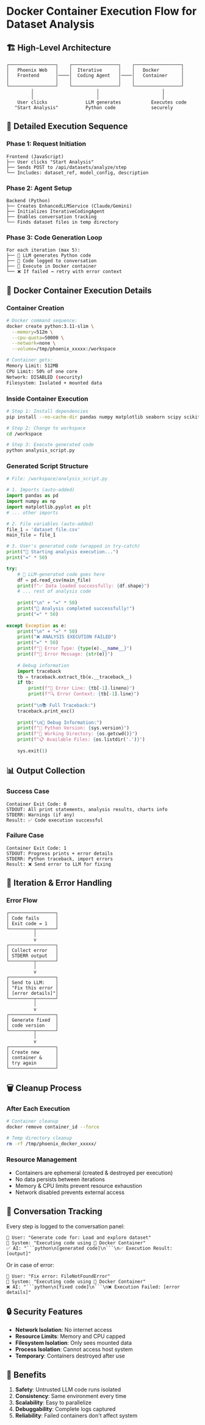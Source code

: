 # Docker Container Execution Flow for Dataset Analysis

## 🏗️ High-Level Architecture

```
┌─────────────────┐    ┌─────────────────┐    ┌─────────────────┐
│   Phoenix Web   │    │  Iterative      │    │   Docker        │
│   Frontend      │────│  Coding Agent   │────│   Container     │
│                 │    │                 │    │                 │
└─────────────────┘    └─────────────────┘    └─────────────────┘
         │                       │                       │
         │                       │                       │
    User clicks              LLM generates           Executes code
   "Start Analysis"          Python code             securely
```

## 🔄 Detailed Execution Sequence

### Phase 1: Request Initiation
```
Frontend (JavaScript)
├── User clicks "Start Analysis"
├── Sends POST to /api/datasets/analyze/step
└── Includes: dataset_ref, model_config, description
```

### Phase 2: Agent Setup
```
Backend (Python)
├── Creates EnhancedLLMService (Claude/Gemini)
├── Initializes IterativeCodingAgent
├── Enables conversation tracking
└── Finds dataset files in temp directory
```

### Phase 3: Code Generation Loop
```
For each iteration (max 5):
├── 🤖 LLM generates Python code
├── 📝 Code logged to conversation
├── 🐳 Execute in Docker container
└── ❌ If failed → retry with error context
```

## 🐳 Docker Container Execution Details

### Container Creation
```bash
# Docker command sequence:
docker create python:3.11-slim \
  --memory=512m \
  --cpu-quota=50000 \
  --network=none \
  --volume=/tmp/phoenix_xxxxx:/workspace

# Container gets:
Memory Limit: 512MB
CPU Limit: 50% of one core
Network: DISABLED (security)
Filesystem: Isolated + mounted data
```

### Inside Container Execution
```bash
# Step 1: Install dependencies
pip install --no-cache-dir pandas numpy matplotlib seaborn scipy scikit-learn

# Step 2: Change to workspace
cd /workspace

# Step 3: Execute generated code
python analysis_script.py
```

### Generated Script Structure
```python
# File: /workspace/analysis_script.py

# 1. Imports (auto-added)
import pandas as pd
import numpy as np
import matplotlib.pyplot as plt
# ... other imports

# 2. File variables (auto-added)
file_1 = 'dataset_file.csv'
main_file = file_1

# 3. User's generated code (wrapped in try-catch)
print("🚀 Starting analysis execution...")
print("=" * 50)

try:
    # 🤖 LLM-generated code goes here
    df = pd.read_csv(main_file)
    print(f"✅ Data loaded successfully: {df.shape}")
    # ... rest of analysis code
    
    print("\n" + "=" * 50)
    print("🏁 Analysis completed successfully!")
    print("=" * 50)
    
except Exception as e:
    print("\n" + "=" * 50)
    print("❌ ANALYSIS EXECUTION FAILED")
    print("=" * 50)
    print(f"📍 Error Type: {type(e).__name__}")
    print(f"💬 Error Message: {str(e)}")
    
    # Debug information
    import traceback
    tb = traceback.extract_tb(e.__traceback__)
    if tb:
        print(f"📍 Error Line: {tb[-1].lineno}")
        print(f"🔍 Error Context: {tb[-1].line}")
    
    print("\n📚 Full Traceback:")
    traceback.print_exc()
    
    print("\n🔧 Debug Information:")
    print(f"🐍 Python Version: {sys.version}")
    print(f"📁 Working Directory: {os.getcwd()}")
    print(f"📋 Available Files: {os.listdir('.')}")
    
    sys.exit(1)
```

## 📊 Output Collection

### Success Case
```
Container Exit Code: 0
STDOUT: All print statements, analysis results, charts info
STDERR: Warnings (if any)
Result: ✅ Code execution successful
```

### Failure Case
```
Container Exit Code: 1
STDOUT: Progress prints + error details
STDERR: Python traceback, import errors
Result: ❌ Send error to LLM for fixing
```

## 🔄 Iteration & Error Handling

### Error Flow
```
┌─────────────────┐
│ Code fails      │
│ Exit code = 1   │
└─────────┬───────┘
          │
          v
┌─────────────────┐
│ Collect error   │
│ STDERR output   │
└─────────┬───────┘
          │
          v
┌─────────────────┐
│ Send to LLM:    │
│ "Fix this error │
│ [error details]"│
└─────────┬───────┘
          │
          v
┌─────────────────┐
│ Generate fixed  │
│ code version    │
└─────────┬───────┘
          │
          v
┌─────────────────┐
│ Create new      │
│ container &     │
│ try again       │
└─────────────────┘
```

## 🗑️ Cleanup Process

### After Each Execution
```bash
# Container cleanup
docker remove container_id --force

# Temp directory cleanup  
rm -rf /tmp/phoenix_docker_xxxxx/
```

### Resource Management
- Containers are ephemeral (created & destroyed per execution)
- No data persists between iterations
- Memory & CPU limits prevent resource exhaustion
- Network disabled prevents external access

## 💬 Conversation Tracking

Every step is logged to the conversation panel:

```
🤖 User: "Generate code for: Load and explore dataset"
📝 System: "Executing code using 🐳 Docker Container"
✅ AI: "```python\n[generated code]\n```\n✅ Execution Result: [output]"
```

Or in case of error:

```
🤖 User: "Fix error: FileNotFoundError"  
📝 System: "Executing code using 🐳 Docker Container"
❌ AI: "```python\n[fixed code]\n```\n❌ Execution Failed: [error details]"
```

## 🔒 Security Features

- **Network Isolation**: No internet access
- **Resource Limits**: Memory and CPU capped  
- **Filesystem Isolation**: Only sees mounted data
- **Process Isolation**: Cannot access host system
- **Temporary**: Containers destroyed after use

## 🎯 Benefits

1. **Safety**: Untrusted LLM code runs isolated
2. **Consistency**: Same environment every time
3. **Scalability**: Easy to parallelize
4. **Debuggability**: Complete logs captured
5. **Reliability**: Failed containers don't affect system
